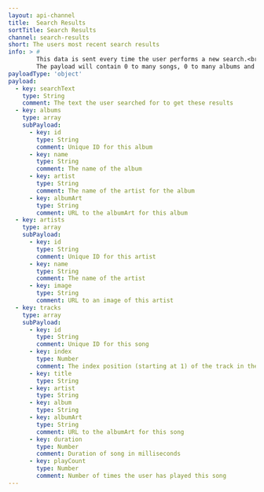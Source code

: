 ```yaml
---
layout: api-channel
title:  Search Results
sortTitle: Search Results
channel: search-results
short: The users most recent search results
info: > #
        This data is sent every time the user performs a new search.<br /><br />
        The payload will contain 0 to many songs, 0 to many albums and 0 to many artists.
payloadType: 'object'
payload:
  - key: searchText
    type: String
    comment: The text the user searched for to get these results
  - key: albums
    type: array
    subPayload:
      - key: id
        type: String
        comment: Unique ID for this album
      - key: name
        type: String
        comment: The name of the album
      - key: artist
        type: String
        comment: The name of the artist for the album
      - key: albumArt
        type: String
        comment: URL to the albumArt for this album
  - key: artists
    type: array
    subPayload:
      - key: id
        type: String
        comment: Unique ID for this artist
      - key: name
        type: String
        comment: The name of the artist
      - key: image
        type: String
        comment: URL to an image of this artist
  - key: tracks
    type: array
    subPayload:
      - key: id
        type: String
        comment: Unique ID for this song
      - key: index
        type: Number
        comment: The index position (starting at 1) of the track in the playlist
      - key: title
        type: String
      - key: artist
        type: String
      - key: album
        type: String
      - key: albumArt
        type: String
        comment: URL to the albumArt for this song
      - key: duration
        type: Number
        comment: Duration of song in milliseconds
      - key: playCount
        type: Number
        comment: Number of times the user has played this song
---
```

